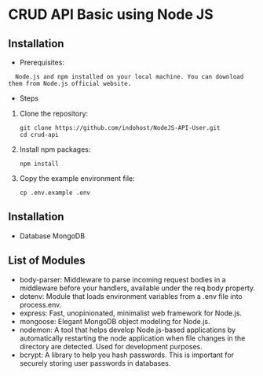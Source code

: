 # CRUD API Basic using Node JS

## Installation

- Prerequisites:

```
  Node.js and npm installed on your local machine. You can download them from Node.js official website.
```

- Steps
<ol>
<li>
Clone the repository:

```
git clone https://github.com/indohost/NodeJS-API-User.git
cd crud-api
```

</li>
<li>
Install npm packages:

```
npm install
```

</li>
<li>
Copy the example environment file:

```
cp .env.example .env
```

</li>
</ol>

## Installation

- Database MongoDB

## List of Modules

- body-parser: Middleware to parse incoming request bodies in a middleware before your handlers, available under the req.body property.
- dotenv: Module that loads environment variables from a .env file into process.env.
- express: Fast, unopinionated, minimalist web framework for Node.js.
- mongoose: Elegant MongoDB object modeling for Node.js.
- nodemon: A tool that helps develop Node.js-based applications by automatically restarting the node application when file changes in the directory are detected. Used for development purposes.
- bcrypt: A library to help you hash passwords. This is important for securely storing user passwords in databases.
